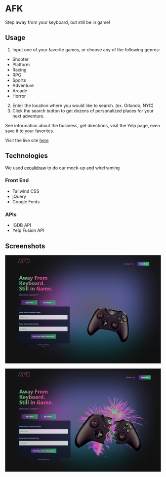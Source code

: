 # AFK

Step away from your keyboard, but still be in game!

## Usage

1. Input one of your favorite games, or choose any of the following genres:

- Shooter
- Platform
- Racing
- RPG
- Sports
- Adventure
- Arcade
- Horror

2. Enter the location where you would like to search. (ex. Orlando, NYC)
3. Click the search button to get dozens of personalized places for your next adventure.

See information about the business, get directions, visit the Yelp page, even save it to your favorites.

Visit the live site [here](https://jlausier.github.io/AFK-Coop/)

## Technologies

We used [excalidraw](https://excalidraw.com/#room=38a29e77ac5b3026aa0f,qWynBzUBf2m8wvpcgPZITA) to do our mock-up and wireframing

### Front End

- Tailwind CSS
- jQuery
- Google Fonts

### APIs

- IGDB API
- Yelp Fusion API

## Screenshots

![Screenshot of the home page](./screenshots/home_page.png)

![Screenshot of the home page with the controller exploding](./screenshots/home_page_controller.png)
